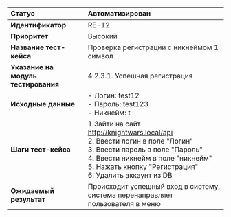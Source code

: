 |**Статус**|Автоматизирован|
|:-----|:---------|
| **Идентификатор** | RE-12 |
| **Приоритет** | Высокий |
| **Название тест-кейса** | Проверка регистрации с никнеймом 1 символ |
| **Указание на модуль тестирования** |4.2.3.1. Успешная регистрация |
| **Исходные данные** | - Логин: test12 <br>- Пароль: test123 <br>- Никнейм: t|
| **Шаги тест-кейса** | 1.Зайти на сайт http://knightwars.local/api <br>2. Ввести логин в поле "Логин"<br>3. Ввести пароль в поле "Пароль" <br>4. Ввести никнейм в поле "никнейм" <br>5. Нажать кнопку "Регистрация" <br>6. Удалить аккаунт из DB |
| **Ожидаемый результат** | Происходит успешный вход в систему, система перенаправляет пользователя в меню |    